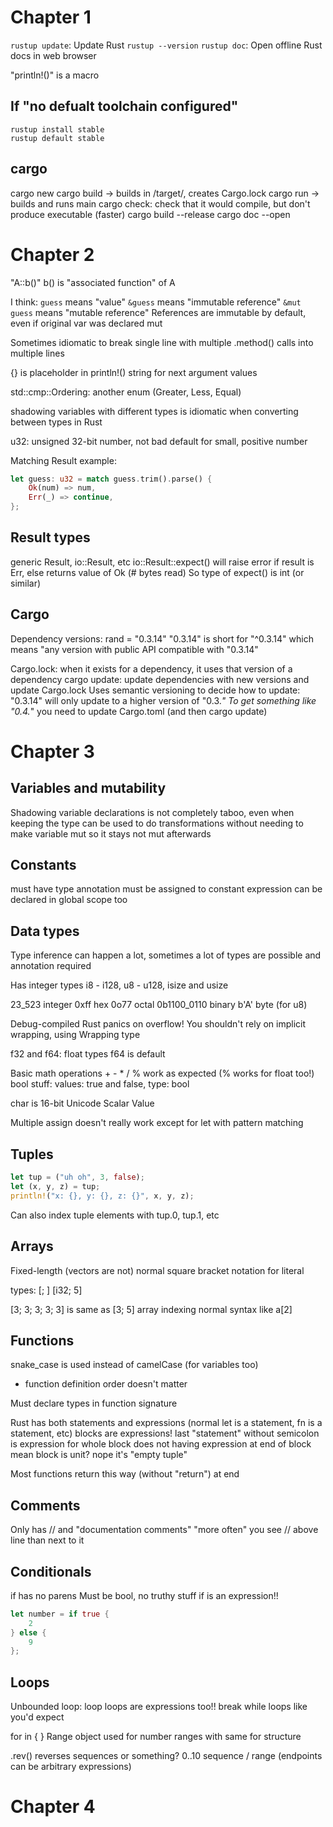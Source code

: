 # Chapter 1

`rustup update`: Update Rust
`rustup --version`
`rustup doc`: Open offline Rust docs in web browser

"println!()" is a macro

## If "no defualt toolchain configured"

```
rustup install stable
rustup default stable
```

## cargo

cargo new <project>
cargo build -> builds in /target/, creates Cargo.lock
cargo run -> builds and runs main
cargo check: check that it would compile, but don't produce executable (faster)
cargo build --release
cargo doc --open

# Chapter 2

"A::b()" b() is "associated function" of A

I think:
`guess` means "value"
`&guess` means "immutable reference"
`&mut guess` means "mutable reference"
References are immutable by default, even if original var was declared mut

Sometimes idiomatic to break single line with multiple .method() calls into multiple lines

{} is placeholder in println!() string for next argument values

std::cmp::Ordering: another enum (Greater, Less, Equal)

shadowing variables with different types is idiomatic when converting between types in Rust

u32: unsigned 32-bit number, not bad default for small, positive number

Matching Result example:
```rust
let guess: u32 = match guess.trim().parse() {
    Ok(num) => num,
    Err(_) => continue,
};
```

## Result types

generic Result, io::Result, etc
io::Result::expect() will raise error if result is Err, else returns value of Ok (# bytes read)
So type of expect() is int (or similar)

## Cargo 

Dependency versions:
rand = "0.3.14"
"0.3.14" is short for "^0.3.14" which means "any version with public API compatible with "0.3.14"

Cargo.lock: when it exists for a dependency, it uses that version of a dependency
cargo update: update dependencies with new versions and update Cargo.lock
Uses semantic versioning to decide how to update: "0.3.14" will only update to a higher version of "0.3.*"
To get something like "0.4.*" you need to update Cargo.toml (and then cargo update)

# Chapter 3

## Variables and mutability

Shadowing variable declarations is not completely taboo, even when keeping the type
    can be used to do transformations without needing to make variable mut so it stays not mut afterwards

## Constants

must have type annotation
must be assigned to constant expression
can be declared in global scope too

## Data types

Type inference can happen a lot, sometimes a lot of types are possible and annotation required

Has integer types i8 - i128, u8 - u128, isize and usize

23_523 integer
0xff hex
0o77 octal
0b1100_0110 binary
b'A' byte (for u8)

Debug-compiled Rust panics on overflow!
You shouldn't rely on implicit wrapping, using Wrapping type

f32 and f64: float types
f64 is default

Basic math operations + - * / % work as expected (% works for float too!)
bool stuff: values: true and false, type: bool

char is 16-bit Unicode Scalar Value

Multiple assign doesn't really work except for let with pattern matching

## Tuples

```rust
let tup = ("uh oh", 3, false);
let (x, y, z) = tup;
println!("x: {}, y: {}, z: {}", x, y, z);
```

Can also index tuple elements with tup.0, tup.1, etc

## Arrays

Fixed-length (vectors are not)
normal square bracket notation for literal

types: [<elem type>; <elem count>]
[i32; 5]

[3; 3; 3; 3; 3] is same as [3; 5]
array indexing normal syntax like a[2]

## Functions

snake_case is used instead of camelCase (for variables too)
- function definition order doesn't matter

Must declare types in function signature

Rust has both statements and expressions (normal let is a statement, fn is a statement, etc)
blocks are expressions!
last "statement" without semicolon is expression for whole block
does not having expression at end of block mean block is unit? nope it's "empty tuple"

Most functions return this way (without "return") at end

## Comments

Only has // and "documentation comments"
"more often" you see // above line than next to it

## Conditionals

if has no parens
Must be bool, no truthy stuff
if is an expression!!

```rust
let number = if true {
    2
} else {
    9
};
```

## Loops

Unbounded loop: loop
loops are expressions too!!
break <result expression>
while loops like you'd expect

for <name> in <iter something> { }
Range object used for number ranges with same for structure

.rev() reverses sequences or something?
0..10 sequence / range (endpoints can be arbitrary expressions)

# Chapter 4
